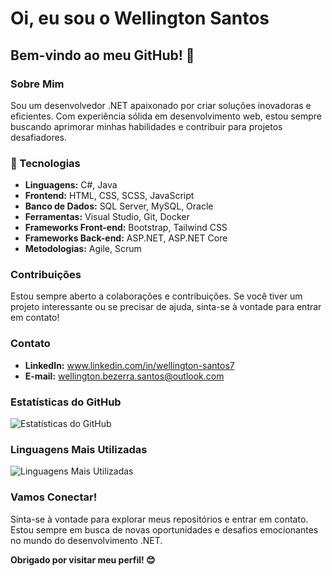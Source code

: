 # Oi, eu sou o Wellington Santos

## Bem-vindo ao meu GitHub! 👋

### Sobre Mim
Sou um desenvolvedor .NET apaixonado por criar soluções inovadoras e eficientes. Com experiência sólida em desenvolvimento web, estou sempre buscando aprimorar minhas habilidades e contribuir para projetos desafiadores.

### 🚀 Tecnologias
- **Linguagens:** C#, Java
- **Frontend:** HTML, CSS, SCSS, JavaScript
- **Banco de Dados:** SQL Server, MySQL, Oracle
- **Ferramentas:** Visual Studio, Git, Docker
- **Frameworks Front-end:** Bootstrap, Tailwind CSS
- **Frameworks Back-end:** ASP.NET, ASP.NET Core
- **Metodologias:** Agile, Scrum


### Contribuições
Estou sempre aberto a colaborações e contribuições. Se você tiver um projeto interessante ou se precisar de ajuda, sinta-se à vontade para entrar em contato!

### Contato
- **LinkedIn:** www.linkedin.com/in/wellington-santos7
- **E-mail:** wellington.bezerra.santos@outlook.com

### Estatísticas do GitHub
![Estatísticas do GitHub](https://github-readme-stats.vercel.app/api?username=dev-wsantos&show_icons=true&count_private=true&hide=contribs)

### Linguagens Mais Utilizadas
![Linguagens Mais Utilizadas](https://github-readme-stats.vercel.app/api/top-langs/?username=dev-wsantos&layout=compact)

### Vamos Conectar!
Sinta-se à vontade para explorar meus repositórios e entrar em contato. Estou sempre em busca de novas oportunidades e desafios emocionantes no mundo do desenvolvimento .NET.

**Obrigado por visitar meu perfil! 😊**
